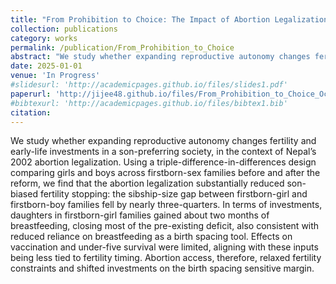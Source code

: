 ```yaml
---
title: "From Prohibition to Choice: The Impact of Abortion Legalization on Fertility and Child Investments in Nepal"
collection: publications
category: works
permalink: /publication/From_Prohibition_to_Choice
abstract: "We study whether expanding reproductive autonomy changes fertility and early-life investments in a son-preferring society, in the context of Nepal’s 2002 abortion legalization. Using a triple-difference-in-differences design comparing girls and boys across firstborn-sex families before and after the reform, we find that the abortion legalization substantially reduced son-biased fertility stopping: the sibship-size gap between firstborn-girl and firstborn-boy families fell by nearly three-quarters. In terms of investments, daughters in firstborn-girl families gained about two months of breastfeeding, closing most of the pre-existing deficit, also consistent with reduced reliance on breastfeeding as a birth spacing tool. Effects on vaccination and under-five survival were limited, aligning with these inputs being less tied to fertility timing. Abortion access, therefore, relaxed fertility constraints and shifted investments on the birth spacing sensitive margin."
date: 2025-01-01
venue: 'In Progress'
#slidesurl: 'http://academicpages.github.io/files/slides1.pdf'
paperurl: 'http://jijee48.github.io/files/From_Prohibition_to_Choice_Oct2.pdf'
#bibtexurl: 'http://academicpages.github.io/files/bibtex1.bib'
citation: 
---
```


We study whether expanding reproductive autonomy changes fertility and early-life investments in a son-preferring society, in the context of Nepal’s 2002 abortion legalization. Using a triple-difference-in-differences design comparing girls and boys across firstborn-sex families before and after the reform, we find that the abortion legalization substantially reduced son-biased fertility stopping: the sibship-size gap between firstborn-girl and firstborn-boy families fell by nearly three-quarters. In terms of investments, daughters in firstborn-girl families gained about two months of breastfeeding, closing most of the pre-existing deficit, also consistent with reduced reliance on breastfeeding as a birth spacing tool. Effects on vaccination and under-five survival were limited, aligning with these inputs being less tied to fertility timing. Abortion access, therefore, relaxed fertility constraints and shifted investments on the birth spacing sensitive margin.











